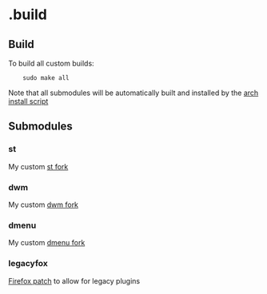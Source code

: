 # .build

## Build

To build all custom builds:
```
    sudo make all
```
Note that all submodules will be automatically built and installed by the [arch install script](../.install/arch_install)

## Submodules

### st
My custom [st fork](http://github.com/flaport/st)

### dwm
My custom [dwm fork](http://github.com/flaport/st)

### dmenu
My custom [dmenu fork](http://github.com/flaport/st)

### legacyfox
[Firefox patch](http://github.com/flaport/st) to allow for legacy plugins


